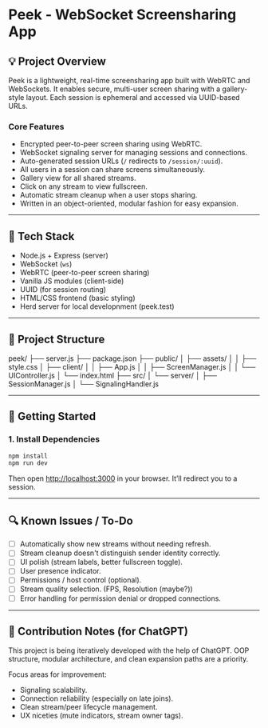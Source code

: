 # Peek - WebSocket Screensharing App

## 💡 Project Overview

Peek is a lightweight, real-time screensharing app built with WebRTC and WebSockets. It enables secure, multi-user screen sharing with a gallery-style layout. Each session is ephemeral and accessed via UUID-based URLs.

### Core Features

- Encrypted peer-to-peer screen sharing using WebRTC.
- WebSocket signaling server for managing sessions and connections.
- Auto-generated session URLs (`/` redirects to `/session/:uuid`).
- All users in a session can share screens simultaneously.
- Gallery view for all shared streams.
- Click on any stream to view fullscreen.
- Automatic stream cleanup when a user stops sharing.
- Written in an object-oriented, modular fashion for easy expansion.

---

## 💪 Tech Stack

- Node.js + Express (server)
- WebSocket (`ws`)
- WebRTC (peer-to-peer screen sharing)
- Vanilla JS modules (client-side)
- UUID (for session routing)
- HTML/CSS frontend (basic styling)
- Herd server for local developnment (peek.test)

---

## 📁 Project Structure

peek/
 ├── server.js
 ├── package.json
 ├── public/
 │ ├── assets/
 │ │ ├── style.css
 │ ├── client/
 │ │ ├── App.js
 │ │ ├── ScreenManager.js
 │ │ └── UIController.js
 │ └── index.html
 ├── src/
 │ └── server/
 │ ├── SessionManager.js
 │ └── SignalingHandler.js

---

## 🚀 Getting Started

### 1. Install Dependencies

```bash
npm install
npm run dev
```

Then open <http://localhost:3000> in your browser. It’ll redirect you to a session.

---

## 🔍 Known Issues / To-Do

- [ ] Automatically show new streams without needing refresh.
- [ ] Stream cleanup doesn't distinguish sender identity correctly.
- [ ] UI polish (stream labels, better fullscreen toggle).
- [ ] User presence indicator.
- [ ] Permissions / host control (optional).
- [ ] Stream quality selection. (FPS, Resolution (maybe?))
- [ ] Error handling for permission denial or dropped connections.

---

## 🧠 Contribution Notes (for ChatGPT)

This project is being iteratively developed with the help of ChatGPT. OOP structure, modular architecture, and clean expansion paths are a priority.

Focus areas for improvement:

- Signaling scalability.
- Connection reliability (especially on late joins).
- Clean stream/peer lifecycle management.
- UX niceties (mute indicators, stream owner tags).
